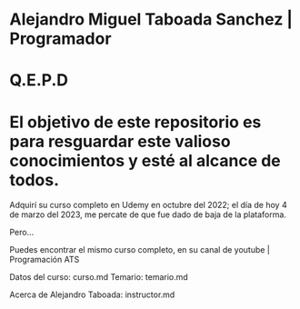 # Alejandro Miguel Taboada Sanchez | Programador
# Q.E.P.D

# El objetivo de este repositorio es para resguardar este valioso conocimientos y esté al alcance de todos.

Adquirí su curso completo en Udemy en octubre del 2022; el día de hoy 4 de marzo del 2023, me percate de que fue dado de baja de la plataforma.

Pero...

Puedes encontrar el mismo curso completo, en su canal de  youtube | Programación ATS

Datos del curso: curso.md
Temario: temario.md

Acerca de Alejandro Taboada: instructor.md








